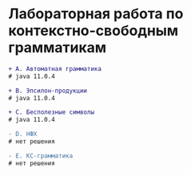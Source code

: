 # Лабораторная работа по контекстно-свободным грамматикам

```diff
+ A. Автоматная грамматика
# java 11.0.4

+ B. Эпсилон-продукции
# java 11.0.4

+ C. Бесполезные символы
# java 11.0.4

- D. НФХ
# нет решения

- E. КС-грамматика
# нет решения
```
